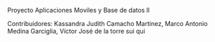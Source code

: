 Proyecto Aplicaciones Moviles y Base de datos ll

Contribuidores:
Kassandra Judith Camacho Martinez,
Marco Antonio Medina Garciglia,
Víctor José de la torre sui qui